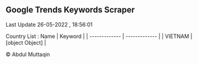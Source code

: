 

## Google Trends Keywords Scraper 
 
Last Update 26-05-2022 , 18:56:01

Country List :
 Name  | Keyword |
| ------------- | ------------- |
| VIETNAM | [object Object] |



© Abdul Muttaqin 
